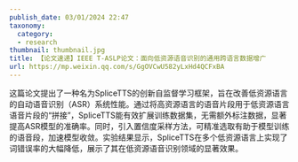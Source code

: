 ```yaml
---
publish_date: 03/01/2024 22:47
taxonomy:
  category:
  - research
thumbnail: thumbnail.jpg
title: 【论文速递】IEEE T-ASLP论文：面向低资源语音识别的通用跨语言数据增广
url: https://mp.weixin.qq.com/s/GgOVCwU582yLxHd4QCFxBA
---
```

这篇论文提出了一种名为SpliceTTS的创新自监督学习框架，旨在改善低资源语言的自动语音识别（ASR）系统性能。通过将高资源语言的语音片段用于低资源语言语音片段的“拼接”，SpliceTTS能有效扩展训练数据集，无需额外标注数据，显著提高ASR模型的准确率。同时，引入置信度采样方法，可精准选取有助于模型训练的语音段，加速模型收敛。实验结果显示，SpliceTTS在多个低资源语言上实现了词错误率的大幅降低，展示了其在低资源语音识别领域的显著效果。